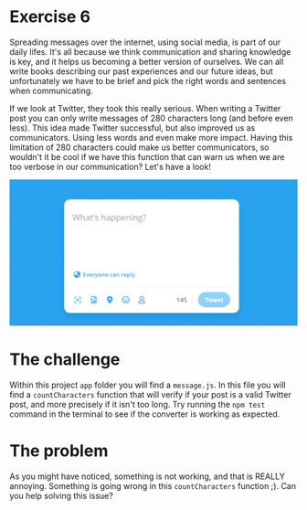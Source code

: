 # Exercise 6

Spreading messages over the internet, using social media, is part of our daily lifes. It's all because we think communication and sharing knowledge is key, and it helps us becoming a better version of ourselves. We can all write books describing our past experiences and our future ideas, but unfortunately we have to be brief and pick the right words and sentences when communicating. 

If we look at Twitter, they took this really serious. When writing a Twitter post you can only write messages of 280 characters long (and before even less). This idea made Twitter successful, but also improved us as communicators. Using less words and even make more impact. Having this limitation of 280 characters could make us better communicators, so wouldn't it be cool if we have this function that can warn us when we are too verbose in our communication? Let's have a look!

![Twitter](../images/twitter.png)

# The challenge

Within this project `app` folder you will find a `message.js`. In this file you will find a `countCharacters` function that will verify if your post is a valid Twitter post, and more precisely if it isn't too long. Try running the `npm test` command in the terminal to see if the converter is working as expected.

# The problem

As you might have noticed, something is not working, and that is REALLY annoying. Something is going wrong in this `countCharacters` function ;). Can you help solving this issue?